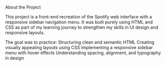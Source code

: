 About the Project

This project is a front-end recreation of the Spotify web interface with a responsive sidebar navigation menu. It was built purely using HTML and CSS as part of my learning journey to strengthen my skills in UI design and responsive layouts.

The goal was to practice:
		Structuring clean and semantic HTML
		Creating visually appealing layouts using CSS
		Implementing a responsive sidebar menu with hover effects
		Understanding spacing, alignment, and typography in design
